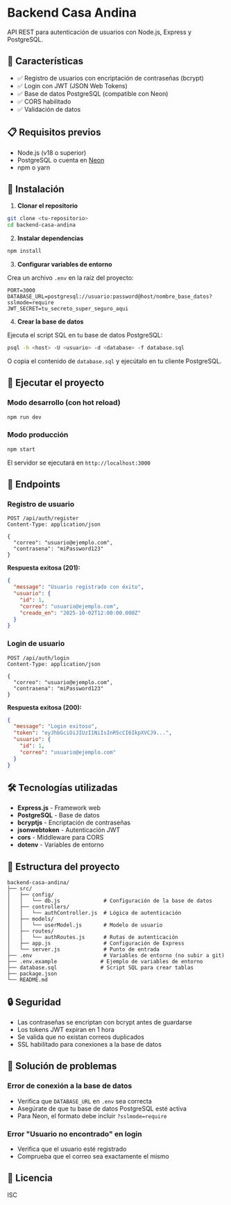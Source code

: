 # Backend Casa Andina

API REST para autenticación de usuarios con Node.js, Express y PostgreSQL.

## 🚀 Características

- ✅ Registro de usuarios con encriptación de contraseñas (bcrypt)
- ✅ Login con JWT (JSON Web Tokens)
- ✅ Base de datos PostgreSQL (compatible con Neon)
- ✅ CORS habilitado
- ✅ Validación de datos

## 📋 Requisitos previos

- Node.js (v18 o superior)
- PostgreSQL o cuenta en [Neon](https://neon.tech/)
- npm o yarn

## 🔧 Instalación

1. **Clonar el repositorio**
```bash
git clone <tu-repositorio>
cd backend-casa-andina
```

2. **Instalar dependencias**
```bash
npm install
```

3. **Configurar variables de entorno**

Crea un archivo `.env` en la raíz del proyecto:

```env
PORT=3000
DATABASE_URL=postgresql://usuario:password@host/nombre_base_datos?sslmode=require
JWT_SECRET=tu_secreto_super_seguro_aqui
```

4. **Crear la base de datos**

Ejecuta el script SQL en tu base de datos PostgreSQL:

```bash
psql -h <host> -U <usuario> -d <database> -f database.sql
```

O copia el contenido de `database.sql` y ejecútalo en tu cliente PostgreSQL.

## 🏃 Ejecutar el proyecto

### Modo desarrollo (con hot reload)
```bash
npm run dev
```

### Modo producción
```bash
npm start
```

El servidor se ejecutará en `http://localhost:3000`

## 📡 Endpoints

### Registro de usuario
```http
POST /api/auth/register
Content-Type: application/json

{
  "correo": "usuario@ejemplo.com",
  "contrasena": "miPassword123"
}
```

**Respuesta exitosa (201):**
```json
{
  "message": "Usuario registrado con éxito",
  "usuario": {
    "id": 1,
    "correo": "usuario@ejemplo.com",
    "creado_en": "2025-10-02T12:00:00.000Z"
  }
}
```

### Login de usuario
```http
POST /api/auth/login
Content-Type: application/json

{
  "correo": "usuario@ejemplo.com",
  "contrasena": "miPassword123"
}
```

**Respuesta exitosa (200):**
```json
{
  "message": "Login exitoso",
  "token": "eyJhbGciOiJIUzI1NiIsInR5cCI6IkpXVCJ9...",
  "usuario": {
    "id": 1,
    "correo": "usuario@ejemplo.com"
  }
}
```

## 🛠️ Tecnologías utilizadas

- **Express.js** - Framework web
- **PostgreSQL** - Base de datos
- **bcryptjs** - Encriptación de contraseñas
- **jsonwebtoken** - Autenticación JWT
- **cors** - Middleware para CORS
- **dotenv** - Variables de entorno

## 📁 Estructura del proyecto

```
backend-casa-andina/
├── src/
│   ├── config/
│   │   └── db.js              # Configuración de la base de datos
│   ├── controllers/
│   │   └── authController.js  # Lógica de autenticación
│   ├── models/
│   │   └── userModel.js       # Modelo de usuario
│   ├── routes/
│   │   └── authRoutes.js      # Rutas de autenticación
│   ├── app.js                 # Configuración de Express
│   └── server.js              # Punto de entrada
├── .env                       # Variables de entorno (no subir a git)
├── .env.example              # Ejemplo de variables de entorno
├── database.sql              # Script SQL para crear tablas
├── package.json
└── README.md
```

## 🔒 Seguridad

- Las contraseñas se encriptan con bcrypt antes de guardarse
- Los tokens JWT expiran en 1 hora
- Se valida que no existan correos duplicados
- SSL habilitado para conexiones a la base de datos

## 🐛 Solución de problemas

### Error de conexión a la base de datos
- Verifica que `DATABASE_URL` en `.env` sea correcta
- Asegúrate de que tu base de datos PostgreSQL esté activa
- Para Neon, el formato debe incluir `?sslmode=require`

### Error "Usuario no encontrado" en login
- Verifica que el usuario esté registrado
- Comprueba que el correo sea exactamente el mismo

## 📝 Licencia

ISC
